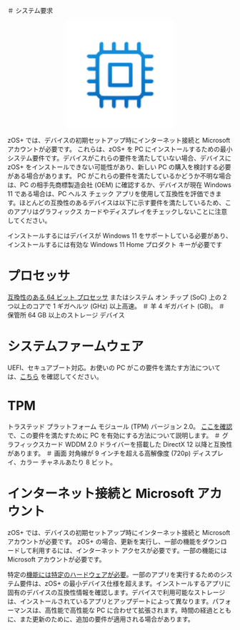 ＃ システム要求
<p align="center">
  <img src="https://raw.githubusercontent.com/ItzIcoza/zOS-Plus/main/Resources/Images/SystemReqIcon240.png"/>
</p>zOS+ では、デバイスの初期セットアップ時にインターネット接続と Microsoft アカウントが必要です。
これらは、zOS+ を PC にインストールするための最小システム要件です。デバイスがこれらの要件を満たしていない場合、デバイスに zOS+ をインストールできない可能性があり、新しい PC の購入を検討する必要がある場合があります。 PC がこれらの要件を満たしているかどうか不明な場合は、PC の相手先商標製造会社 (OEM) に確認するか、デバイスが現在 Windows 11 である場合は、PC ヘルス チェック アプリを使用して互換性を評価できます。ほとんどの互換性のあるデバイスは以下に示す要件を満たしているため、このアプリはグラフィックス カードやディスプレイをチェックしないことに注意してください。

インストールするにはデバイスが Windows 11 をサポートしている必要があり、インストールするには有効な Windows 11 Home プロダクト キーが必要です

# プロセッサ
[互換性のある 64 ビット プロセッサ](http://aka.ms/CPUlist) またはシステム オン チップ (SoC) 上の 2 つ以上のコアで 1 ギガヘルツ (GHz) 以上高速。
＃ 羊
4 ギガバイト (GB)。
＃ 保管所
64 GB 以上のストレージ デバイス
# システムファームウェア
UEFI、セキュアブート対応。お使いの PC がこの要件を満たす方法については、[こちら](https://support.microsoft.com/topic/a8ff1202-c0d9-42f5-940f-843abef64fad) を確認してください。
# TPM
トラステッド プラットフォーム モジュール (TPM) バージョン 2.0。 [ここを確認](https://support.microsoft.com/windows/1fd5a332-360d-4f46-a1e7-ae6b0c90645c) で、この要件を満たすために PC を有効にする方法について説明します。
＃ グラフィックスカード
WDDM 2.0 ドライバーを搭載した DirectX 12 以降と互換性があります。
＃ 画面
対角線が 9 インチを超える高解像度 (720p) ディスプレイ、カラー チャネルあたり 8 ビット。
# インターネット接続と Microsoft アカウント
zOS+ では、デバイスの初期セットアップ時にインターネット接続と Microsoft アカウントが必要です。
zOS+ の場合、更新を実行し、一部の機能をダウンロードして利用するには、インターネット アクセスが必要です。一部の機能には Microsoft アカウントが必要です。






特定の[機能には特定のハードウェアが必要](https://www.microsoft.com/en-us/windows/windows-11-specifications?r=1#table2)。一部のアプリを実行するためのシステム要件は、zOS+ の最小デバイス仕様を超えます。インストールするアプリに固有のデバイスの互換性情報を確認します。デバイスで利用可能なストレージは、インストールされているアプリとアップデートによって異なります。パフォーマンスは、高性能で高性能な PC に合わせて拡張されます。時間の経過とともに、また更新のために、追加の要件が適用される場合があります。
